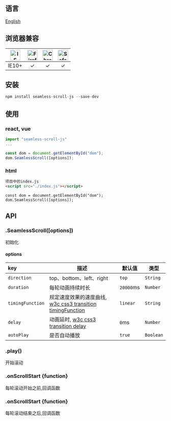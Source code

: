 ## 语言
[English](https://github.com/kszitt/seamless-scroll-js/blob/master/README.md)

## 浏览器兼容
| [<img src="https://raw.githubusercontent.com/godban/browsers-support-badges/master/src/images/edge.png" alt="IE" width="32px" height="32px" />](http://godban.github.io/browsers-support-badges/) | [<img src="https://raw.githubusercontent.com/godban/browsers-support-badges/master/src/images/firefox.png" alt="Firefox" width="32px" height="32px" />](http://godban.github.io/browsers-support-badges/) | [<img src="https://raw.githubusercontent.com/godban/browsers-support-badges/master/src/images/chrome.png" alt="Chrome" width="32px" height="32px" />](http://godban.github.io/browsers-support-badges/) | [<img src="https://raw.githubusercontent.com/godban/browsers-support-badges/master/src/images/safari.png" alt="Safari" width="32px" height="32px" />](http://godban.github.io/browsers-support-badges/)
|:---------:|:---------:|:---------:|:---------:|
| IE10+ | &check;| &check; | &check;

## 安装
``` javascript
npm install seamless-scroll-js --save-dev
```

## 使用
### react, vue
``` javascript
import "seamless-scroll-js"
...

const dom = document.getElementById("dom");
dom.SeamlessScroll([options]);
```
### html
``` html
项目中的index.js
<script src="./index.js"></script>

const dom = document.getElementById("dom");
dom.SeamlessScroll([options]);
```

## API
### .SeamlessScroll([options])  
初始化
#### options
|key|描述|默认值|类型|
|:---|---|---|---|
|`direction`|top、bottom、left、right|`top`|`String`|
|`duration`|每轮动画持续时长|`20000`ms|`Number`|
|`timingFunction`|规定速度效果的速度曲线, [w3c css3 transition timingFunction](http://www.w3school.com.cn/cssref/pr_transition-timing-function.asp)|`linear`|`String`|
|`delay`|动画延时, [w3c css3 transition delay](http://www.w3school.com.cn/cssref/pr_transition-delay.asp)|`0`ms|`Number`|
|`autoPlay`|是否自动播放|`true`|`Boolean`|
### .play()
开始滚动
### .onScrollStart {function}
每轮滚动开始之前,回调函数
### .onScrollStart {function}
每轮滚动结束之后,回调函数



